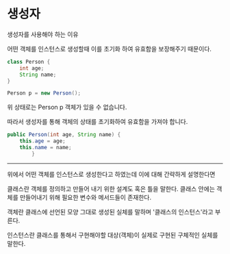 # 생성자

생성자를 사용해야 하는 이유

어떤 객체를 인스턴스로 생성할때 이를 초기화 하여 유효함을 보장해주기 때문이다.

```java
class Person {
    int age;
    String name;
}

Person p = new Person();
```

위 상태로는 Person p 객체가 있을 수 없습니다.

따라서 생성자를 통해 객체의 상태를 초기화하여 유효함을 가져야 합니다.

```java
public Person(int age, String name) {
    this.age = age;
    this.name = name;
        }
```

---

위에서 어떤 객체를 인스턴스로 생성한다고 하였는데 이에 대해 간략하게 설명한다면

클래스란 객체를 정의하고 만들어 내기 위한 설계도 혹은 틀을 말한다. 클래스 안에는 객체를 만들어내기 위해 필요한 변수와 메서드들이 존재한다.

객체란 클래스에 선언된 모양 그대로 생성된 실체를 말하며 '클래스의 인스턴스'라고 부른다.

인스턴스란 클래스를 통해서 구현해야할 대상(객체)이 실제로 구현된 구체적인 실체를 말한다.